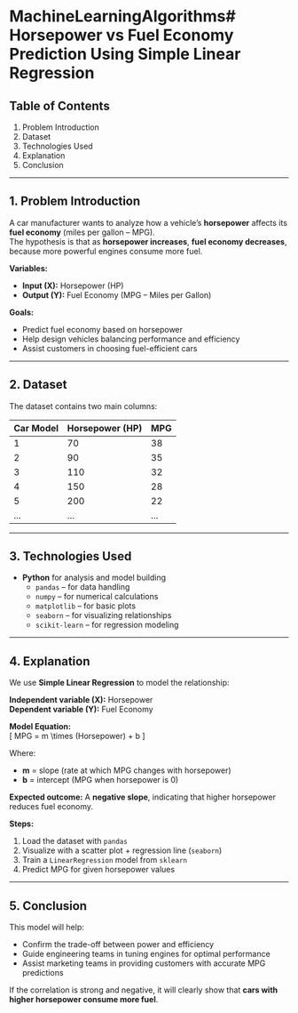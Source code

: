 # MachineLearningAlgorithms# Horsepower vs Fuel Economy Prediction Using Simple Linear Regression

## Table of Contents
1. Problem Introduction  
2. Dataset  
3. Technologies Used  
4. Explanation  
5. Conclusion  

---

## 1. Problem Introduction  
A car manufacturer wants to analyze how a vehicle’s **horsepower** affects its **fuel economy** (miles per gallon – MPG).  
The hypothesis is that as **horsepower increases**, **fuel economy decreases**, because more powerful engines consume more fuel.  

**Variables:**  
- **Input (X):** Horsepower (HP)  
- **Output (Y):** Fuel Economy (MPG – Miles per Gallon)  

**Goals:**  
- Predict fuel economy based on horsepower  
- Help design vehicles balancing performance and efficiency  
- Assist customers in choosing fuel-efficient cars  

---

## 2. Dataset  

The dataset contains two main columns:  

| Car Model | Horsepower (HP) | MPG |
|-----------|----------------|-----|
| 1         | 70             | 38  |
| 2         | 90             | 35  |
| 3         | 110            | 32  |
| 4         | 150            | 28  |
| 5         | 200            | 22  |
| ...       | ...            | ... |

---

## 3. Technologies Used  
- **Python** for analysis and model building  
  - `pandas` – for data handling  
  - `numpy` – for numerical calculations  
  - `matplotlib` – for basic plots  
  - `seaborn` – for visualizing relationships  
  - `scikit-learn` – for regression modeling  

---

## 4. Explanation  

We use **Simple Linear Regression** to model the relationship:  

**Independent variable (X):** Horsepower  
**Dependent variable (Y):** Fuel Economy  

**Model Equation:**  
\[
MPG = m \times (Horsepower) + b
\]  

Where:  
- **m** = slope (rate at which MPG changes with horsepower)  
- **b** = intercept (MPG when horsepower is 0)  

**Expected outcome:** A **negative slope**, indicating that higher horsepower reduces fuel economy.  

**Steps:**  
1. Load the dataset with `pandas`  
2. Visualize with a scatter plot + regression line (`seaborn`)  
3. Train a `LinearRegression` model from `sklearn`  
4. Predict MPG for given horsepower values  

---

## 5. Conclusion  
This model will help:  
- Confirm the trade-off between power and efficiency  
- Guide engineering teams in tuning engines for optimal performance  
- Assist marketing teams in providing customers with accurate MPG predictions  

If the correlation is strong and negative, it will clearly show that **cars with higher horsepower consume more fuel**.  
